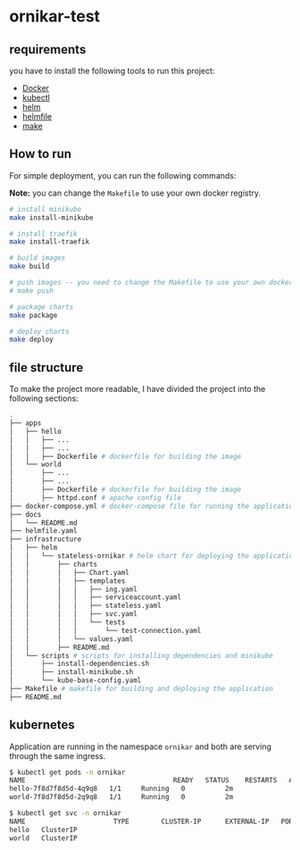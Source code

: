 # ornikar-test

## requirements

you have to install the following tools to run this project:

- [Docker](https://www.docker.com/)
- [kubectl](https://kubernetes.io/docs/tasks/tools/install-kubectl/)
- [helm](https://helm.sh/docs/intro/install/)
- [helmfile](https://github.com/helmfile/helmfile)
- [make](https://www.gnu.org/software/make/)

## How to run

For simple deployment, you can run the following commands:

**Note:** you can change the `Makefile` to use your own docker registry.

```bash
# install minikube
make install-minikube

# install traefik
make install-traefik

# build images
make build

# push images -- you need to change the Makefile to use your own docker registry
# make push

# package charts
make package

# deploy charts
make deploy

```

## file structure

To make the project more readable, I have divided the project into the following sections:

```bash
.
├── apps
│   ├── hello
│   │   ├── ...
│   │   ├── ...
│   │   ├── Dockerfile # dockerfile for building the image
│   └── world
│       ├── ...
│       ├── ...
│       ├── Dockerfile # dockerfile for building the image
│       ├── httpd.conf # apache config file
├── docker-compose.yml # docker-compose file for running the application
├── docs
│   └── README.md
├── helmfile.yaml
├── infrastructure
│   ├── helm
│   │   └── stateless-ornikar # helm chart for deploying the application
│   │       ├── charts
│   │       │   ├── Chart.yaml
│   │       │   ├── templates
│   │       │   │   ├── ing.yaml
│   │       │   │   ├── serviceaccount.yaml
│   │       │   │   ├── stateless.yaml
│   │       │   │   ├── svc.yaml
│   │       │   │   └── tests
│   │       │   │       └── test-connection.yaml
│   │       │   └── values.yaml
│   │       ├── README.md
│   └── scripts # scripts for installing dependencies and minikube
│       ├── install-dependencies.sh
│       ├── install-minikube.sh
│       └── kube-base-config.yaml
├── Makefile # makefile for building and deploying the application
├── README.md
```

## kubernetes

Application are running in the namespace `ornikar` and both are serving through the same ingress.

```bash
$ kubectl get pods -n ornikar
NAME                                     READY   STATUS    RESTARTS   AGE
hello-7f8d7f8d5d-4q9q8   1/1     Running   0          2m
world-7f8d7f8d5d-2q9q8   1/1     Running   0          2m

$ kubectl get svc -n ornikar
NAME                      TYPE        CLUSTER-IP      EXTERNAL-IP   PORT(S)    AGE
hello   ClusterIP
world   ClusterIP
```